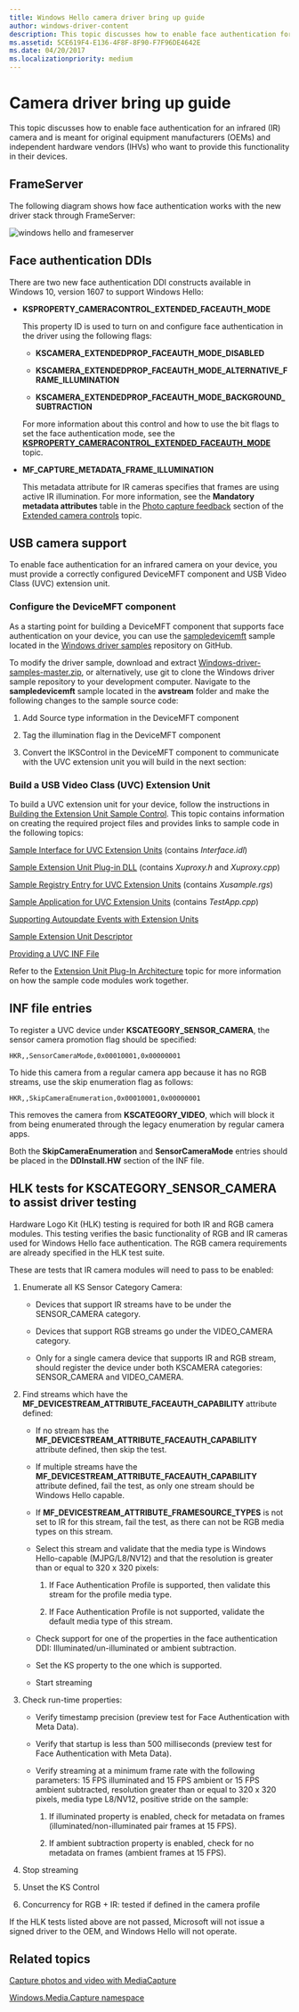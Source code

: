 ```yaml
---
title: Windows Hello camera driver bring up guide
author: windows-driver-content
description: This topic discusses how to enable face authentication for an infrared (IR) camera and is meant for original equipment manufacturers (OEMs) and independent hardware vendors (IHVs).
ms.assetid: 5CE619F4-E136-4F8F-8F90-F7F96DE4642E
ms.date: 04/20/2017
ms.localizationpriority: medium
---
```


# Camera driver bring up guide

This topic discusses how to enable face authentication for an infrared (IR) camera and is meant for original equipment manufacturers (OEMs) and independent hardware vendors (IHVs) who want to provide this functionality in their devices.

## FrameServer

The following diagram shows how face authentication works with the new driver stack through FrameServer:

![windows hello and frameserver](images/windows-hello-device-model.png)

## Face authentication DDIs

There are two new face authentication DDI constructs available in Windows 10, version 1607 to support Windows Hello:

-   **KSPROPERTY\_CAMERACONTROL\_EXTENDED\_FACEAUTH\_MODE**

    This property ID is used to turn on and configure face authentication in the driver using the following flags:

    -   **KSCAMERA\_EXTENDEDPROP\_FACEAUTH\_MODE\_DISABLED**

    -   **KSCAMERA\_EXTENDEDPROP\_FACEAUTH\_MODE\_ALTERNATIVE\_FRAME\_ILLUMINATION**

    -   **KSCAMERA\_EXTENDEDPROP\_FACEAUTH\_MODE\_BACKGROUND\_SUBTRACTION**

    For more information about this control and how to use the bit flags to set the face authentication mode, see the [**KSPROPERTY\_CAMERACONTROL\_EXTENDED\_FACEAUTH\_MODE**](https://msdn.microsoft.com/library/windows/hardware/mt742028) topic.

-   **MF\_CAPTURE\_METADATA\_FRAME\_ILLUMINATION**

    This metadata attribute for IR cameras specifies that frames are using active IR illumination. For more information, see the **Mandatory metadata attributes** table in the [Photo capture feedback](standardized-extended-controls-.md#photo-capture-feedback-applied-device-settings) section of the [Extended camera controls](standardized-extended-controls-.md) topic.

## USB camera support

To enable face authentication for an infrared camera on your device, you must provide a correctly configured DeviceMFT component and USB Video Class (UVC) extension unit.

### Configure the DeviceMFT component

As a starting point for building a DeviceMFT component that supports face authentication on your device, you can use the [sampledevicemft](https://github.com/Microsoft/Windows-driver-samples/tree/master/avstream/sampledevicemft) sample located in the [Windows driver samples](https://github.com/Microsoft/Windows-driver-samples) repository on GitHub.

To modify the driver sample, download and extract [Windows-driver-samples-master.zip](https://github.com/Microsoft/Windows-driver-samples/archive/master.zip), or alternatively, use git to clone the Windows driver sample repository to your development computer. Navigate to the **sampledevicemft** sample located in the **avstream** folder and make the following changes to the sample source code:

1.  Add Source type information in the DeviceMFT component

2.  Tag the illumination flag in the DeviceMFT component

3.  Convert the IKSControl in the DeviceMFT component to communicate with the UVC extension unit you will build in the next section:

### Build a USB Video Class (UVC) Extension Unit

To build a UVC extension unit for your device, follow the instructions in [Building the Extension Unit Sample Control](building-the-extension-unit-sample-control.md). This topic contains information on creating the required project files and provides links to sample code in the following topics:

[Sample Interface for UVC Extension Units](sample-interface-for-uvc-extension-units.md) (contains *Interface.idl*)

[Sample Extension Unit Plug-in DLL](sample-extension-unit-plug-in-dll.md) (contains *Xuproxy.h* and *Xuproxy.cpp*)

[Sample Registry Entry for UVC Extension Units](sample-registry-entry-for-uvc-extension-units.md) (contains *Xusample.rgs*)

[Sample Application for UVC Extension Units](sample-application-for-uvc-extension-units.md) (contains *TestApp.cpp*)

[Supporting Autoupdate Events with Extension Units](supporting-autoupdate-events-with-extension-units.md)

[Sample Extension Unit Descriptor](sample-extension-unit-descriptor.md)

[Providing a UVC INF File](providing-a-uvc-inf-file.md)

Refer to the [Extension Unit Plug-In Architecture](extension-unit-plug-in-architecture.md) topic for more information on how the sample code modules work together.

## INF file entries


To register a UVC device under **KSCATEGORY\_SENSOR\_CAMERA**, the sensor camera promotion flag should be specified:

```INF
HKR,,SensorCameraMode,0x00010001,0x00000001
```

To hide this camera from a regular camera app because it has no RGB streams, use the skip enumeration flag as follows:

```INF
HKR,,SkipCameraEnumeration,0x00010001,0x00000001
```

This removes the camera from **KSCATEGORY\_VIDEO**, which will block it from being enumerated through the legacy enumeration by regular camera apps.

Both the **SkipCameraEnumeration** and **SensorCameraMode** entries should be placed in the **DDInstall.HW** section of the INF file.

## HLK tests for KSCATEGORY\_SENSOR\_CAMERA to assist driver testing


Hardware Logo Kit (HLK) testing is required for both IR and RGB camera modules. This testing verifies the basic functionality of RGB and IR cameras used for Windows Hello face authentication. The RGB camera requirements are already specified in the HLK test suite.

These are tests that IR camera modules will need to pass to be enabled:

1.  Enumerate all KS Sensor Category Camera:

    -   Devices that support IR streams have to be under the SENSOR\_CAMERA category.

    -   Devices that support RGB streams go under the VIDEO\_CAMERA category.

    -   Only for a single camera device that supports IR and RGB stream, should register the device under both KSCAMERA categories: SENSOR\_CAMERA and VIDEO\_CAMERA.

2.  Find streams which have the **MF\_DEVICESTREAM\_ATTRIBUTE\_FACEAUTH\_CAPABILITY** attribute defined:

    -   If no stream has the **MF\_DEVICESTREAM\_ATTRIBUTE\_FACEAUTH\_CAPABILITY** attribute defined, then skip the test.

    -   If multiple streams have the **MF\_DEVICESTREAM\_ATTRIBUTE\_FACEAUTH\_CAPABILITY** attribute defined, fail the test, as only one stream should be Windows Hello capable.

    -   If **MF\_DEVICESTREAM\_ATTRIBUTE\_FRAMESOURCE\_TYPES** is not set to IR for this stream, fail the test, as there can not be RGB media types on this stream.

    -   Select this stream and validate that the media type is Windows Hello-capable (MJPG/L8/NV12) and that the resolution is greater than or equal to 320 x 320 pixels:

        1.  If Face Authentication Profile is supported, then validate this stream for the profile media type.

        2.  If Face Authentication Profile is not supported, validate the default media type of this stream.

    -   Check support for one of the properties in the face authentication DDI: Illuminated/un-illuminated or ambient subtraction.

    -   Set the KS property to the one which is supported.

    -   Start streaming

3.  Check run-time properties:

    -   Verify timestamp precision (preview test for Face Authentication with Meta Data).

    -   Verify that startup is less than 500 milliseconds (preview test for Face Authentication with Meta Data).

    -   Verify streaming at a minimum frame rate with the following parameters: 15 FPS illuminated and 15 FPS ambient or 15 FPS ambient subtracted, resolution greater than or equal to 320 x 320 pixels, media type L8/NV12, positive stride on the sample:

        1.  If illuminated property is enabled, check for metadata on frames (illuminated/non-illuminated pair frames at 15 FPS).

        2.  If ambient subtraction property is enabled, check for no metadata on frames (ambient frames at 15 FPS).

4.  Stop streaming

5.  Unset the KS Control

6.  Concurrency for RGB + IR: tested if defined in the camera profile

If the HLK tests listed above are not passed, Microsoft will not issue a signed driver to the OEM, and Windows Hello will not operate.

## Related topics

[Capture photos and video with MediaCapture](https://msdn.microsoft.com/windows/uwp/audio-video-camera/capture-photos-and-video-with-mediacapture)  

[Windows.Media.Capture namespace](https://msdn.microsoft.com/library/windows/apps/windows.media.capture.aspx)  
